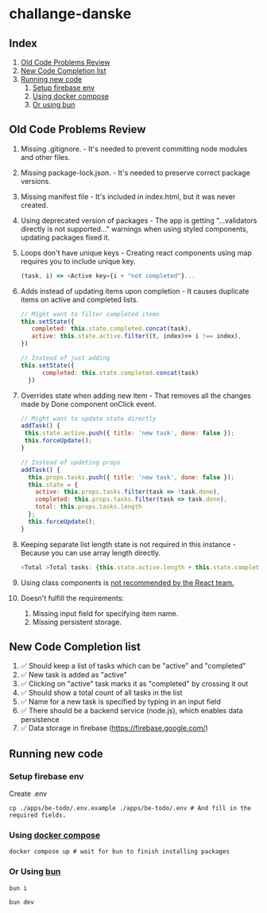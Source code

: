 # challange-danske

## Index
1. [Old Code Problems Review](#old-code-problems-review)
2. [New Code Completion list](#new-code-completion-list)
3. [Running new code](#running-new-code)
   1. [Setup firebase env](#setup-firebase-env)
   2. [Using docker compose](#using-docker-compose)
   3. [Or using bun](#or-using-bun)

## Old Code Problems Review
1. Missing .gitignore. - It's needed to prevent committing node modules and other files.
2. Missing package-lock.json. - It's needed to preserve correct package versions.
3. Missing manifest file - It's included in index.html, but it was never created.

4. Using deprecated version of packages - The app is getting "...validators directly is not supported..." warnings when using styled components, updating packages fixed it.
5. Loops don't have unique keys - Creating react components using map requires you to include unique key.
   ```javascript
   (task, i) => <Active key={i + "not completed"}...
   ```
6. Adds instead of updating items upon completion - It causes duplicate items on active and completed lists.
   ```javascript
   // Might want to filter completed items
   this.setState({
      completed: this.state.completed.concat(task),
      active: this.state.active.filter((t, index)=> i !== index),
   })
   
   // Instead of just adding
   this.setState({ 
         completed: this.state.completed.concat(task)
     })
   ```
7. Overrides state when adding new item - That removes all the changes made by Done component onClick event.
   ```javascript
   // Might want to update state directly 
   addTask() {
    this.state.active.push({ title: 'new task', done: false });
    this.forceUpdate();
   }
   
   // Instead of updeting props
   addTask() {
     this.props.tasks.push({ title: 'new task', done: false });
     this.state = {
       active: this.props.tasks.filter(task => !task.done),
       completed: this.props.tasks.filter(task => task.done),
       total: this.props.tasks.length
     };
     this.forceUpdate();
   }
   ```
8. Keeping separate list length state is not required in this instance - Because you can use array length directly.
   ```javascript
   <Total >Total tasks: {this.state.active.length + this.state.completed.length}</Total>
   ```
9. Using class components is [not recommended by the React team.](https://legacy.reactjs.org/docs/hooks-faq.html#do-i-need-to-rewrite-all-my-class-components)
10. Doesn't fulfill the requirements:
    1. Missing input field for specifying item name.
    2. Missing persistent storage.

## New Code Completion list
1. ✅ Should keep a list of tasks which can be "active" and "completed"
2. ✅ New task is added as "active"
3. ✅ Clicking on "active" task marks it as "completed" by crossing it out
4. ✅ Should show a total count of all tasks in the list
5. ✅ Name for a new task is specified by typing in an input field
6. ✅ There should be a backend service (node.js), which enables data persistence
7. ✅ Data storage in firebase (https://firebase.google.com/)

## Running new code 
### Setup firebase env
Create .env
```shell
cp ./apps/be-todo/.env.example ./apps/be-todo/.env # And fill in the required fields.
```

### Using [docker compose](https://docs.docker.com/compose/install/)
```shell
docker compose up # wait for bun to finish installing packages
```
### Or Using [bun](https://bun.sh/)
```shell
bun i
```
```shell
bun dev
```
